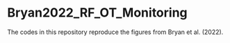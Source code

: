 # Bryan2022_RF_OT_Monitoring
The codes in this repository reproduce the figures from Bryan et al. (2022).
